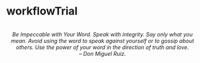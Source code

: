 # workflowTrial
<!-- QUOTE:START -->
<p align="center"><br><i>Be Impeccable with Your Word. Speak with integrity. Say only what you mean. Avoid using the word to speak against yourself or to gossip about others. Use the power of your word in the direction of truth and love.</i><br><i>– Don Miguel Ruiz.</i><br></p>
<!-- QUOTE:END -->

